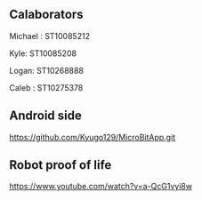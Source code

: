 Calaborators
--------------------------
Michael : ST10085212

Kyle: ST10085208

Logan: ST10268888

Caleb : ST10275378

Android side 
--------------------------
https://github.com/Kyugo129/MicroBitApp.git

Robot proof of life
--------------------------
https://www.youtube.com/watch?v=a-QcG1vyi8w

